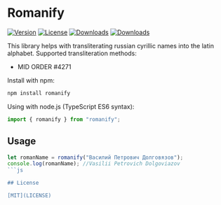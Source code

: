 Romanify
===========

[![Version](http://img.shields.io/npm/v/classnamer.svg)](https://www.npmjs.org/package/romanify)
[![License](http://img.shields.io/:license-mit-blue.svg)](http://badges.mit-license.org)
[![Downloads](http://img.shields.io/npm/dm/classnamer.svg)](https://npmjs.org/package/romanify)
[![Downloads](http://img.shields.io/npm/dt/classnamer.svg)](https://npmjs.org/package/romanify)

This library helps with transliterating russian cyrillic names into the latin alphabet.
Supported transliteration methods:
- MID ORDER #4271

Install with npm:

```sh
npm install romanify
```

Using with node.js (TypeScript ES6 syntax):

```js
import { romanify } from "romanify";
```

## Usage
```js
let romanName = romanify("Василий Петрович Долговязов");
console.log(romanName); //Vasilii Petrovich Dolgoviazov
```js

## License

[MIT](LICENSE)